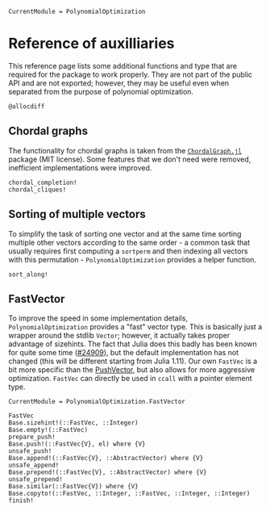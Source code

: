 ```@meta
CurrentModule = PolynomialOptimization
```

# Reference of auxilliaries
This reference page lists some additional functions and type that are required for the package to work properly. They are not
part of the public API and are not exported; however, they may be useful even when separated from the purpose of polynomial
optimization.

```@docs
@allocdiff
```

## Chordal graphs
The functionality for chordal graphs is taken from the [`ChordalGraph.jl`](https://github.com/wangjie212/ChordalGraph) package
(MIT license). Some features that we don't need were removed, inefficient implementations were improved.
```@docs
chordal_completion!
chordal_cliques!
```

## Sorting of multiple vectors
To simplify the task of sorting one vector and at the same time sorting multiple other vectors according to the same order - a
common task that usually requires first computing a `sortperm` and then indexing all vectors with this permutation -
`PolynomialOptimization` provides a helper function.
```@docs
sort_along!
```

## FastVector
To improve the speed in some implementation details, `PolynomialOptimization` provides a "fast" vector type. This is basically
just a wrapper around the stdlib `Vector`; however, it actually takes proper advantage of sizehints. The fact that Julia does
this badly has been known for quite some time ([#24909](https://github.com/JuliaLang/julia/issues/24909)), but the default
implementation has not changed (this will be different starting from Julia 1.11). Our own `FastVec` is a bit more specific than
the [PushVector](https://github.com/tpapp/PushVectors.jl), but also allows for more aggressive optimization.
`FastVec` can directly be used in `ccall` with a pointer element type.
```@meta
CurrentModule = PolynomialOptimization.FastVector
```
```@docs
FastVec
Base.sizehint!(::FastVec, ::Integer)
Base.empty!(::FastVec)
prepare_push!
Base.push!(::FastVec{V}, el) where {V}
unsafe_push!
Base.append!(::FastVec{V}, ::AbstractVector) where {V}
unsafe_append!
Base.prepend!(::FastVec{V}, ::AbstractVector) where {V}
unsafe_prepend!
Base.similar(::FastVec{V}) where {V}
Base.copyto!(::FastVec, ::Integer, ::FastVec, ::Integer, ::Integer)
finish!
```
